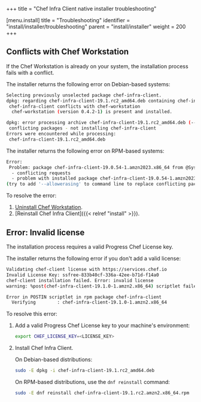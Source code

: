 +++
title = "Chef Infra Client native installer troubleshooting"

[menu.install]
title = "Troubleshooting"
identifier = "install/installer/troubleshooting"
parent = "install/installer"
weight = 200
+++

## Conflicts with Chef Workstation

If the Chef Workstation is already on your system, the installation process fails with a conflict.

The installer returns the following error on Debian-based systems:

```sh
Selecting previously unselected package chef-infra-client.
dpkg: regarding chef-infra-client-19.1.rc2_amd64.deb containing chef-infra-client:
 chef-infra-client conflicts with chef-workstation
  chef-workstation (version 0.4.2-1) is present and installed.

dpkg: error processing archive chef-infra-client-19.1.rc2_amd64.deb (--install):
 conflicting packages - not installing chef-infra-client
Errors were encountered while processing:
 chef-infra-client-19.1.rc2_amd64.deb
```

The installer returns the following error on RPM-based systems:

```sh
Error:
 Problem: package chef-infra-client-19.0.54-1.amzn2023.x86_64 from @System conflicts with chef-workstation provided by chef-workstation-25.1.1074-1.amazon2023.x86_64 from @commandline
  - conflicting requests
  - problem with installed package chef-infra-client-19.0.54-1.amzn2023.x86_64
(try to add '--allowerasing' to command line to replace conflicting packages or '--skip-broken' to skip uninstallable packages)
```

To resolve the error:

1. [Uninstall Chef Workstation](https://docs.chef.io/workstation/install_workstation/#uninstalling).
1. [Reinstall Chef Infra Client]({{< relref "install" >}}).

## Error: Invalid license

The installation process requires a valid Progress Chef License key.

The installer returns the following error if you don't add a valid license:

```sh
Validating chef-client license with https://services.chef.io
Invalid License Key: ssfree-833b40cf-336a-42ee-b71d-f14a0
chef-client installation failed. Error: invalid license
warning: %post(chef-infra-client-19.1.0-1.amzn2.x86_64) scriptlet failed, exit status 1

Error in POSTIN scriptlet in rpm package chef-infra-client
  Verifying        : chef-infra-client-19.1.0-1.amzn2.x86_64
```

To resolve this error:

1. Add a valid Progress Chef License key to your machine's environment:

    ```sh
    export CHEF_LICENSE_KEY=<LICENSE_KEY>
    ```

1. Install Chef Infra Client.

    On Debian-based distributions:

    ```sh
    sudo -E dpkg -i chef-infra-client-19.1.rc2_amd64.deb
    ```

    On RPM-based distributions, use the `dnf reinstall` command:

    ```sh
    sudo -E dnf reinstall chef-infra-client-19.1.rc2.amzn2.x86_64.rpm
    ```
